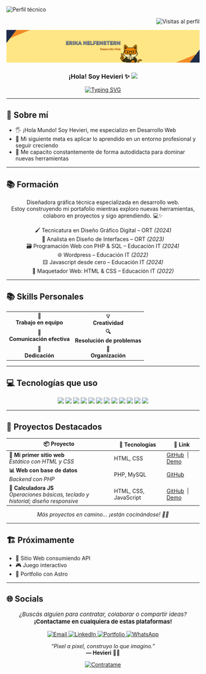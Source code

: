 ![Perfil técnico](https://img.shields.io/badge/Perfil-Desarrolladora%20Web-blueviolet?style=flat-square)



<div align="right">
  <img src="https://komarev.com/ghpvc/?username=hevieri&label=Visitas%20al%20perfil&color=blue&style=flat-square" alt="Visitas al perfil"/>
</div>


![Banner personalizado](https://raw.githubusercontent.com/hevieri/hevieri/main/hevieri-banner.png)

<h3 align="center">
  ¡Hola! Soy Hevieri ✨
  <img src="https://media.giphy.com/media/hvRJCLFzcasrR4ia7z/giphy.gif" width="28" />
</h3>

<p align="center">
  <a href="https://github.com/erikahelfenstern">
    <img
      src="https://readme-typing-svg.herokuapp.com?color=%23F5872E&center=true&vCenter=true&lines=Bienvenidos+a+mis+proyectos+Hevieri+Tools;Dise%C3%B1o+interfaces+claras+y+modulares;Frontend+visual+con+coraz%C3%B3n+did%C3%A1ctico;Code+%2B+Color+%2B+Experiencia+de+Usuario"
      alt="Typing SVG"
    />
  </a>
</p>




---

## 💫 Sobre mí

- 🖐️ ¡Hola Mundo! Soy Hevieri, me especializo en Desarrollo Web  
- 🧠 Mi siguiente meta es aplicar lo aprendido en un entorno profesional y seguir creciendo  
- 🧡 Me capacito constantemente de forma autodidacta para dominar nuevas herramientas

---

## 📚 Formación

<p align="center">
  Diseñadora gráfica técnica especializada en desarrollo web.<br/>
  Estoy construyendo mi portafolio mientras exploro nuevas herramientas, colaboro en proyectos y sigo aprendiendo. 💻✨
</p>

<div align="center">

<p>
🖌️ Tecnicatura en Diseño Gráfico Digital – ORT <em>(2024)</em><br/>
📱 Analista en Diseño de Interfaces – ORT <em>(2023)</em><br/>
🗃️ Programación Web con PHP & SQL – Educación IT <em>(2024)</em><br/>
🌐 Wordpress – Educación IT <em>(2022)</em><br/>
🟨 Javascript desde cero – Educación IT <em>(2024)</em><br/>
📄 Maquetador Web: HTML & CSS – Educación IT <em>(2022)</em>
</p>

</div>

---

## 📚 Skills Personales

<div align="center">

<table>
  <tr>
    <td align="center"><strong>🤝<br/>Trabajo en equipo</strong></td>
    <td align="center"><strong>💡<br/>Creatividad</strong></td>
  </tr>
  <tr>
    <td align="center"><strong>💬<br/>Comunicación efectiva</strong></td>
    <td align="center"><strong>🔍<br/>Resolución de problemas</strong></td>
  </tr>
  <tr>
    <td align="center"><strong>🔧<br/>Dedicación</strong></td>
    <td align="center"><strong>📅<br/>Organización</strong></td>
  </tr>
</table>

</div>

---

## 💻 Tecnologías que uso

<p align="center">
  <img src="https://cdn.jsdelivr.net/gh/devicons/devicon/icons/github/github-original.svg" width="40" />
  <img src="https://cdn.jsdelivr.net/gh/devicons/devicon/icons/git/git-original.svg" width="40" />
  <img src="https://cdn.jsdelivr.net/gh/devicons/devicon/icons/figma/figma-original.svg" width="40" />
  <img src="https://cdn.jsdelivr.net/gh/devicons/devicon/icons/wordpress/wordpress-original.svg" width="40" />
  <img src="https://cdn.jsdelivr.net/gh/devicons/devicon/icons/html5/html5-original.svg" width="40" />
  <img src="https://cdn.jsdelivr.net/gh/devicons/devicon/icons/css3/css3-original.svg" width="40" />
  <img src="https://cdn.jsdelivr.net/gh/devicons/devicon/icons/javascript/javascript-original.svg" width="40" />
  <img src="https://cdn.jsdelivr.net/gh/devicons/devicon/icons/jquery/jquery-original.svg" width="40" />
  <img src="https://cdn.jsdelivr.net/gh/devicons/devicon/icons/bootstrap/bootstrap-original.svg" width="40" />
  <img src="https://cdn.jsdelivr.net/gh/devicons/devicon/icons/php/php-original.svg" width="40" />
  <img src="https://cdn.jsdelivr.net/gh/devicons/devicon/icons/mysql/mysql-original.svg" width="40" />
  <img src="https://img.icons8.com/color/512/vite.png" width="40" />
</p>

---

## 🚀 Proyectos Destacados

<table align="center">
  <thead>
    <tr>
      <th>📦 Proyecto</th>
      <th>🔧 Tecnologías</th>
      <th>🔗 Link</th>
    </tr>
  </thead>
  <tbody>
    <tr>
      <td><strong>🎨 Mi primer sitio web</strong><br/><em>Estático con HTML y CSS</em></td>
      <td>HTML, CSS</td>
      <td><a href="https://github.com/hevieri/SitioWebMorningstar">GitHub</a>
        &nbsp;|&nbsp;
        <a href="https://hevieri.github.io/SitioWebMorningstar">Demo</a>
      </td>
    </tr>
    <tr>
      <td><strong>📊 Web con base de datos</strong><br/><em>Backend con PHP</em></td>
      <td>PHP, MySQL</td>
      <td><a href="https://github.com/hevieri/MugiwaraWeb">GitHub</a>
      </td>
    </tr>
    <tr>
      <td>
        <strong>🧮 Calculadora JS</strong><br/>
        <em>Operaciones básicas, teclado y historial; diseño responsive</em>
      </td>
      <td>HTML, CSS, JavaScript</td>
      <td>
        <a href="https://github.com/hevieri/Calculador">GitHub</a>
        &nbsp;|&nbsp;
        <a href="https://hevieri.github.io/Calculador">Demo</a>
      </td>
    </tr>
  </tbody>
</table>


<p align="center"><em>Más proyectos en camino... ¡están cocinándose! 🍳🚀</em></p>

---

## 🏗️ Próximamente

- 💬 Sitio Web consumiendo API  
- 🎮 Juego interactivo  
- 📁 Portfolio con Astro  

---

## 🌐 Socials

<div align="center">
  <p style="font-size: 15px;">
    <em>¿Buscás alguien para contratar, colaborar o compartir ideas?</em><br />
    <strong>¡Contactame en cualquiera de estas plataformas!</strong>
  </p>
  <a href="mailto:hevieri.dev@gmail.com">
    <img src="https://img.shields.io/badge/email-D14836?style=for-the-badge&logo=gmail&logoColor=white" alt="Email"/>
  </a>
  <a href="https://www.linkedin.com/in/hevieri/">
    <img src="https://img.shields.io/badge/linkedin-%230077B5.svg?style=for-the-badge&logo=linkedin&logoColor=white" alt="LinkedIn"/>
  </a>
  <a href="https://github.com/hevieri">
    <img src="https://img.shields.io/badge/portfolio-000?style=for-the-badge&logo=github&logoColor=white" alt="Portfolio"/>
  </a>
  <a href="https://wa.me/5491162178105">
    <img src="https://img.shields.io/badge/whatsapp-25D366?style=for-the-badge&logo=whatsapp&logoColor=white" alt="WhatsApp"/>
  </a>
</div>




<p align="center">
  <em>“Pixel a pixel, construyo lo que imagino.”</em><br/>
  <strong>— Hevieri</strong> 🧷✨
</p>

<p align="center">
  <a href="mailto:hevieri.dev@gmail.com">
    <img src="https://img.shields.io/badge/-¡Contratame!-purple?style=for-the-badge&logo=gmail&logoColor=white" alt="Contratame"/>
  </a>
</p>





